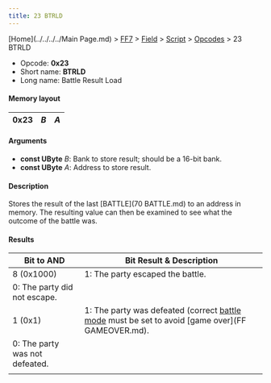 ```yaml
---
title: 23 BTRLD
---
```


[Home](../../../../Main Page.md) > [FF7](../../../../FF7.md) > [Field](../../../Field.md) > [Script](../../Script.md) > [Opcodes](../Opcodes.md) > 23 BTRLD

-   Opcode: **0x23**
-   Short name: **BTRLD**
-   Long name: Battle Result Load

#### Memory layout

| 0x23 | *B* | *A* |
|------|-----|-----|

#### Arguments

-   **const UByte** *B*: Bank to store result; should be a 16-bit bank.
-   **const UByte** *A*: Address to store result.

#### Description

Stores the result of the last [BATTLE](70 BATTLE.md) to an address in memory. The resulting value can then be examined to see what the outcome of the battle was.

#### Results

| Bit to AND                     | Bit Result & Description                                                                                                                                                           |
|--------------------------------|------------------------------------------------------------------------------------------------------------------------------------------------------------------------------------|
| 8 (0x1000)                     | 1: The party escaped the battle.                                                                                                                                                   |
| 0: The party did not escape.   |                                                                                                                                                                                    |
| 1 (0x1)                        | 1: The party was defeated (correct [battle mode](FF7/Field/Script/Opcodes/22_BTMD2 "wikilink") must be set to avoid [game over](FF GAMEOVER.md). |
| 0: The party was not defeated. |                                                                                                                                                                                    |
|                                |                                                                                                                                                                                    |
